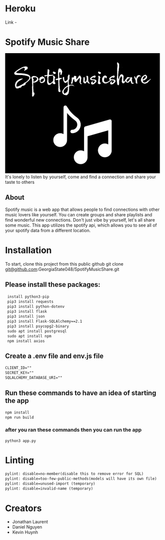 # Heroku
Link -

# Spotify Music Share
![](/src/images/logo.jpg)
It's lonely to listen by yourself, come and find a connection and share your taste to others


## About
Spotify music is a web app that allows people to find connections with other music lovers like
yourself. You can create groups and share playlists and find wonderful new connections. Don't just
vibe by yourself, let's all share some music. This app utilizes the spotify api, which allows you
to see all of your spotify data from a different location.


# Installation
To start, clone this project from this public github
    git clone git@github.com:GeorgiaState048/SpotifyMusicShare.git
## Please install these packages:
     install python3-pip
     pip3 install requests
     pip3 install python-dotenv
     pip3 install flask
     pip3 install json
     pip3 install Flask-SQLAlchemy==2.1
     pip3 install psycopg2-binary
     sudo apt install postgresql
     sudo apt install npm
     npm install axios
## Create a .env file and env.js file
    CLIENT_ID=""
    SECRET_KEY=""
    SQLALCHEMY_DATABASE_URI=""
## Run these commands to have an idea of starting the app
    npm install
    npm run build
### after you ran these commands then you can run the app
    python3 app.py
# Linting
    pylint: disable=no-member(disable this to remove error for SQL)
    pylint: disable=too-few-public-methods(models will have its own file)
    pylint: disable=unused-import (temporary)
    pylint: disable=invalid-name (temporary)
  

# Creators
- Jonathan Laurent
- Daniel Nguyen
- Kevin Huynh
   
